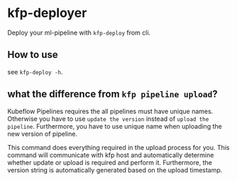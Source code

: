 # kfp-deployer

Deploy your ml-pipeline with `kfp-deploy` from cli.

## How to use

see `kfp-deploy -h`.

## what the difference from `kfp pipeline upload`?


Kubeflow Pipelines requires the all pipelines must have unique names. 
Otherwise you have to use `update the version` instead of `upload the pipeline`.
Furthermore, you have to use unique name when uploading the new version of pipeline.

This command does everything required in the upload process for you. 
This command will communicate with kfp host and automatically determine 
whether update or upload is required and perform it.
Furthermore, the version string is automatically generated based on the upload timestamp.
